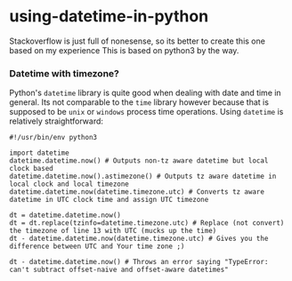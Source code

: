 # using-datetime-in-python
Stackoverflow is just full of nonesense, so its better to create this one based on my experience
This is based on python3 by the way.

### Datetime with timezone?
Python's `datetime` library is quite good when dealing with date and time in general. Its not comparable to the `time` library however because that is supposed to be `unix` or `windows` process time operations.
Using `datetime` is relatively straightforward:

```python3
#!/usr/bin/env python3

import datetime
datetime.datetime.now() # Outputs non-tz aware datetime but local clock based
datetime.datetime.now().astimezone() # Outputs tz aware datetime in local clock and local timezone
datetime.datetime.now(datetime.timezone.utc) # Converts tz aware datetime in UTC clock time and assign UTC timezone

dt = datetime.datetime.now()
dt = dt.replace(tzinfo=datetime.timezone.utc) # Replace (not convert) the timezone of line 13 with UTC (mucks up the time)
dt - datetime.datetime.now(datetime.timezone.utc) # Gives you the difference between UTC and Your time zone ;)

dt - datetime.datetime.now() # Throws an error saying "TypeError: can't subtract offset-naive and offset-aware datetimes"
```
